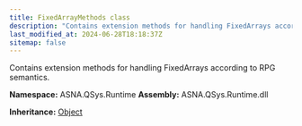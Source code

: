 ```yaml
---
title: FixedArrayMethods class
description: "Contains extension methods for handling FixedArrays according to RPG semantics. "
last_modified_at: 2024-06-28T18:18:37Z
sitemap: false
---
```


Contains extension methods for handling FixedArrays according to RPG semantics.

**Namespace:** ASNA.QSys.Runtime
**Assembly:** ASNA.QSys.Runtime.dll

**Inheritance:** [Object](https://docs.microsoft.com/en-us/dotnet/api/system.object)
<br>
<br>
